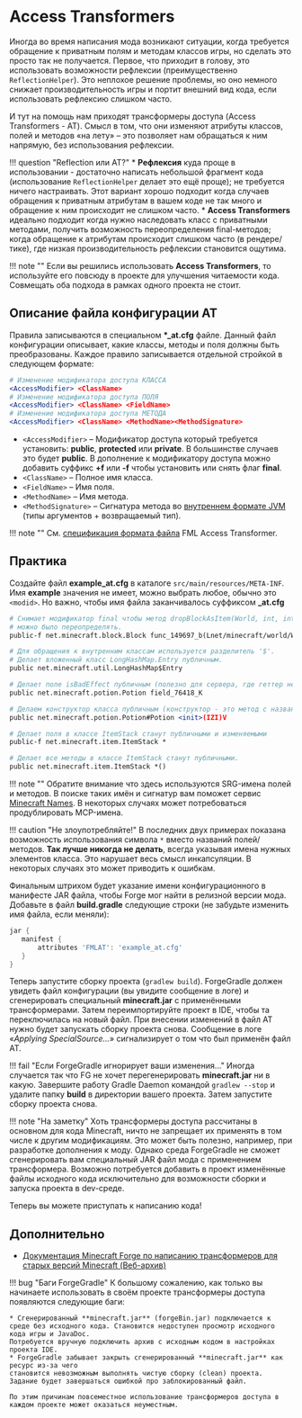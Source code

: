 # Access Transformers

Иногда во время написания мода возникают ситуации, когда требуется обращение к приватным полям и методам классов игры, но сделать это просто так не получается. 
Первое, что приходит в голову, это использовать возможности рефлексии (преимущественно `ReflectionHelper`). 
Это неплохое решение проблемы, но оно немного снижает производительность игры и портит внешний вид кода, если использовать рефлексию слишком часто.

И тут на помощь нам приходят трансформеры доступа (Access Transformers - AT). Смысл в том, что они изменяют атрибуты классов, 
полей и методов «на лету» – это позволяет нам обращаться к ним напрямую, без использования рефлексии.

!!! question "Reflection или AT?"
    * **Рефлексия** куда проще в использовании - достаточно написать небольшой фрагмент кода (использование `ReflectionHelper` делает это ещё проще); 
    не требуется ничего настраивать. Этот вариант хорошо подходит когда случаев обращения к приватным атрибутам в вашем коде не так много и обращение 
    к ним происходит не слишком часто.
    * **Access Transformers** идеально подходит когда нужно наследовать класс с приватными методами, получить возможность переопределения 
    final-методов; когда обращение к атрибутам происходит слишком часто (в рендере/тике), где низкая производительность рефлексии становится ощутима.

!!! note ""
    Если вы решились использовать **Access Transformers**, то используйте его повсюду в проекте для улучшения читаемости кода. 
    Совмещать оба подхода в рамках одного проекта не стоит.

## Описание файла конфигурации AT
Правила записываются в специальном **\*_at.cfg** файле. Данный файл конфигурации описывает, какие классы, методы и поля должны быть преобразованы. 
Каждое правило записывается отдельной стройкой в следующем формате:

```apache
# Изменение модификатора доступа КЛАССА
<AccessModifier> <ClassName>
# Изменение модификатора доступа ПОЛЯ
<AccessModifier> <ClassName> <FieldName>
# Изменение модификатора доступа МЕТОДА
<AccessModifier> <ClassName> <MethodName><MethodSignature>
```

* `<AccessModifier>` – Модификатор доступа который требуется установить: **public**, **protected** или **private**. В большинстве случаев это будет **public**.
  В дополнение к модификатору доступа можно добавить суффикс **+f** или **-f** чтобы установить или снять флаг **final**.
* `<ClassName>` – Полное имя класса.
* `<FieldName>` – Имя поля.
* `<MethodName>` – Имя метода.
* `<MethodSignature>` – Сигнатура метода во [внутреннем формате JVM](https://docs.oracle.com/javase/specs/jvms/se8/html/jvms-4.html#jvms-4.3.2) (типы аргументов + возвращаемый тип).

!!! note ""
    См. [спецификация формата файла](https://github.com/MinecraftForge/AccessTransformers/blob/master/FMLAT.md) FML Access Transformer.

## Практика
Создайте файл **example_at.cfg** в каталоге `src/main/resources/META-INF`. Имя **example** значения не имеет, можно выбрать любое, обычно это `<modid>`. 
Но важно, чтобы имя файла заканчивалось суффиксом **_at.cfg**

```apache title="example_at.cfg"
# Снимает модификатор final чтобы метод dropBlockAsItem(World, int, int, int, int, int)
# можно было переопределять.
public-f net.minecraft.block.Block func_149697_b(Lnet/minecraft/world/World;IIIII)V

# Для обращения к внутренним классам используется разделитель '$'.
# Делает вложенный класс LongHashMap.Entry публичным.
public net.minecraft.util.LongHashMap$Entry

# Делает поле isBadEffect публичным (полезно для сервера, где геттер недоступен)
public net.minecraft.potion.Potion field_76418_K

# Делаем конструктор класса публичным (конструктор - это метод с названием <init>)
public net.minecraft.potion.Potion#Potion <init>(IZI)V

# Делает поля в классе ItemStack станут публичными и изменяемыми
public-f net.minecraft.item.ItemStack *

# Делает все методы в классе ItemStack станут публичными.
public net.minecraft.item.ItemStack *()
```

!!! note ""
    Обратите внимание что здесь используются SRG-имена полей и методов. В поиске таких имён и сигнатур вам поможет сервис [Minecraft Names](https://mcp.thiakil.com/). 
    В некоторых случаях может потребоваться продублировать MCP-имена.

!!! caution "Не злоупотребляйте!"
    В последних двух примерах показана возможность использования символа `*` вместо названий полей/методов. **Так лучше никогда не делать**, 
    всегда указывая имена нужных элементов класса. Это нарушает весь смысл инкапсуляции. В некоторых случаях это может приводить к ошибкам.

Финальным штрихом будет указание имени конфигурационного в манифесте JAR файла, чтобы Forge мог найти в релизной версии мода. 
Добавьте в файл **build.gradle** следующие строки (не забудьте изменить имя файла, если меняли):

```groovy
jar {
   manifest {
       attributes 'FMLAT': 'example_at.cfg'
   }
}
```

Теперь запустите сборку проекта (`gradlew build`). ForgeGradle должен увидеть файл конфигурации (вы увидите сообщение в логе) и 
сгенерировать специальный **minecraft.jar** с применёнными трансформерами. Затем переимпортируйте проект в IDE, чтобы та переключилась на новый файл. 
При внесении изменений в файл AT нужно будет запускать сборку проекта снова. Сообщение в логе «_Applying SpecialSource..._» сигнализирует о том что был применён файл AT.

!!! fail "Если ForgeGradle игнорирует ваши изменения..."
    Иногда случается так что FG не хочет перегенерировать **minecraft.jar** ни в какую. Завершите работу Gradle Daemon командой `gradlew --stop` 
    и удалите папку **build** в директории вашего проекта. Затем запустите сборку проекта снова.

!!! note "На заметку"
    Хоть трансформеры доступа рассчитаны в основном для кода Minecraft, ничто не запрещает их применять в том числе к другим модификациям. 
    Это может быть полезно, например, при разработке дополнения к моду. Однако среда ForgeGradle не сможет сгенерировать вам специальный JAR файл мода с применением трансформера. 
    Возможно потребуется добавить в проект изменённые файлы исходного кода исключительно для возможности сборки и запуска проекта в dev-среде.

Теперь вы можете приступать к написанию кода!

## Дополнительно
* [Документация Minecraft Forge по написанию трансформеров для старых версий Minecraft (Веб-архив)](https://web.archive.org/web/20160906133747/http://www.minecraftforge.net/wiki/Using_Access_Transformers)

!!! bug "Баги ForgeGradle"
    К большому сожалению, как только вы начинаете использовать в своём проекте трансформеры доступа появляются следующие баги:
    
    * Сгенерированный **minecraft.jar** (forgeBin.jar) подключается к среде без исходного кода. Становится недоступен просмотр исходного кода игры и JavaDoc. 
    Потребуется вручную подключить архив с исходным кодом в настройках проекта IDE.
    * ForgeGradle забывает закрыть сгенерированный **minecraft.jar** как ресурс из-за чего 
    становится невозможным выполнять чистую сборку (clean) проекта. Задание будет завершаться ошибкой про заблокированный файл.

    По этим причинам повсеместное использование трансформеров доступа в каждом проекте может оказаться неуместным.
